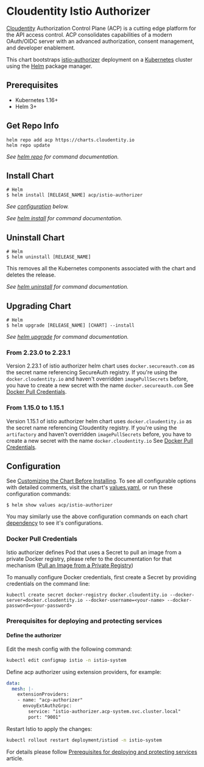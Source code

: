 # Cloudentity Istio Authorizer

[Cloudentity](https://cloudentity.com/) Authorization Control Plane (ACP) is a cutting edge platform for the API access control. ACP consolidates capabilities of a modern OAuth/OIDC server with an advanced authorization, consent management, and developer enablement.

This chart bootstraps [istio-authorizer](https://docs.authorization.cloudentity.com/guides/developer/protect/istio/) deployment on a [Kubernetes](http://kubernetes.io) cluster using the [Helm](https://helm.sh) package manager.

## Prerequisites

- Kubernetes 1.16+
- Helm 3+

## Get Repo Info

```console
helm repo add acp https://charts.cloudentity.io
helm repo update
```

_See [helm repo](https://helm.sh/docs/helm/helm_repo/) for command documentation._

## Install Chart

```console
# Helm
$ helm install [RELEASE_NAME] acp/istio-authorizer
```

_See [configuration](#configuration) below._

_See [helm install](https://helm.sh/docs/helm/helm_install/) for command documentation._

## Uninstall Chart

```console
# Helm
$ helm uninstall [RELEASE_NAME]
```

This removes all the Kubernetes components associated with the chart and deletes the release.

_See [helm uninstall](https://helm.sh/docs/helm/helm_uninstall/) for command documentation._

## Upgrading Chart

```console
# Helm
$ helm upgrade [RELEASE_NAME] [CHART] --install
```

_See [helm upgrade](https://helm.sh/docs/helm/helm_upgrade/) for command documentation._

### From 2.23.0 to 2.23.1

Version 2.23.1 of istio authorizer helm chart uses `docker.secureauth.com` as the secret name referencing SecureAuth registry.
If you're using the `docker.cloudentity.io` and haven't overridden `imagePullSecrets` before, you have to create a new secret with the name `docker.secureauth.com`
See [Docker Pull Credentials](#docker-pull-credentials).

### From 1.15.0 to 1.15.1

Version 1.15.1 of istio authorizer helm chart uses `docker.cloudentity.io` as the secret name referencing Cloudentity registry.
If you're using the `artifactory` and haven't overridden `imagePullSecrets` before, you have to create a new secret with the name `docker.cloudentity.io`
See [Docker Pull Credentials](#docker-pull-credentials).

## Configuration

See [Customizing the Chart Before Installing](https://helm.sh/docs/intro/using_helm/#customizing-the-chart-before-installing). To see all configurable options with detailed comments, visit the chart's [values.yaml](./values.yaml), or run these configuration commands:

```console
$ helm show values acp/istio-authorizer
```

You may similarly use the above configuration commands on each chart [dependency](#dependencies) to see it's configurations.

### Docker Pull Credentials

Istio authorizer defines Pod that uses a Secret to pull an image from a private Docker registry, please refer to the documentation for that mechanism ([Pull an Image from a Private Registry](https://kubernetes.io/docs/tasks/configure-pod-container/pull-image-private-registry/))

To manually configure Docker credentials, first create a Secret by providing credentials on the command line:

```console
kubectl create secret docker-registry docker.cloudentity.io --docker-server=docker.cloudentity.io --docker-username=<your-name> --docker-password=<your-password>
```

### Prerequisites for deploying and protecting services

#### Define the authorizer

Edit the mesh config with the following command:

```sh
kubectl edit configmap istio -n istio-system
```

Define acp authorizer using extension providers, for example:

```yaml
data:
  mesh: |-
    extensionProviders:
    - name: "acp-authorizer"
      envoyExtAuthzGrpc:
        service: "istio-authorizer.acp-system.svc.cluster.local"
        port: "9001"
```

Restart Istio to apply the changes:

```sh
kubectl rollout restart deployment/istiod -n istio-system
```

For details please follow [Prerequisites for deploying and protecting services](https://docs.authorization.cloudentity.com/guides/developer/protect/istio/prerequisites/) article.
